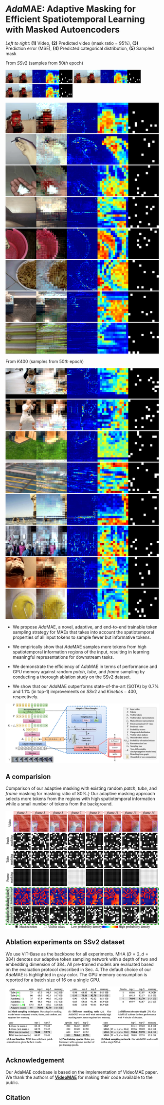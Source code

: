 # *Ada*MAE: Adaptive Masking for Efficient Spatiotemporal Learning with Masked Autoencoders

*Left to right*: **(1)** Video, **(2)** Predicted video (mask ratio = 95%), **(3)** Prediction error (MSE), **(4)** Predicted categorical distribution, **(5)** Sampled mask

From $SSv2$ (samples from $50th$ epoch)

<p float="left">
  <img src="figs/ssv2-mask-vis-1.gif" width="220" />
  <img src="figs/ssv2-mask-vis-1.gif" width="220" /> 
  <img src="figs/ssv2-mask-vis-1.gif" width="220" />
</p>

![mask-vis-ssv2-1](figs/ssv2-mask-vis-1.gif) 
![mask-vis-ssv2-2](figs/ssv2-mask-vis-6.gif)
![mask-vis-ssv2-3](figs/ssv2-mask-vis-7.gif)
![mask-vis-ssv2-3](figs/ssv2-mask-vis-8.gif)
![mask-vis-ssv2-3](figs/ssv2-mask-vis-9.gif)
![mask-vis-ssv2-3](figs/ssv2-mask-vis-10.gif)
![mask-vis-ssv2-3](figs/ssv2-mask-vis-12.gif)
![mask-vis-ssv2-3](figs/ssv2-mask-vis-13.gif)

From $K400$ (samples from $50th$ epoch)

![mask-vis-k400-1](figs/k400-mask-vis-1.gif)
![mask-vis-k400-2](figs/k400-mask-vis-2.gif)
![mask-vis-k400-3](figs/k400-mask-vis-3.gif)
![mask-vis-k400-3](figs/k400-mask-vis-4.gif)
![mask-vis-k400-4](figs/k400-mask-vis-5.gif)
![mask-vis-k400-5](figs/k400-mask-vis-6.gif)
![mask-vis-k400-6](figs/k400-mask-vis-7.gif)
![mask-vis-k400-7](figs/k400-mask-vis-8.gif)


- We propose *Ada*MAE, a novel, adaptive, and end-to-end trainable token sampling strategy for MAEs that takes into account the spatiotemporal properties of all input tokens to sample fewer but informative tokens.

- We empirically show that *Ada*MAE samples more tokens from high spatiotemporal information regions of the input, resulting in learning meaningful representations for downstream tasks.

- We demonstrate the efficiency of *Ada*MAE in terms of performance and GPU memory against random *patch*, *tube*, and *frame* sampling by conducting a thorough ablation study on the SSv2 dataset.

- We show that our *Ada*MAE outperforms state-of-the-art (SOTA) by $0.7\%$ and $1.1\%$ (in top-1) improvements on $SSv2$ and $Kinetics-400$, respectively.

![mask-vis-1](figs/adamae-intro-fig.jpeg)


## A comparision

Comparison of our adaptive masking with existing random *patch*, *tube*, and *frame* masking for masking ratio of 80\%.} Our adaptive masking approach selects more tokens from the regions with high spatiotemporal information while a small number of tokens from the background.

![mask-type-comp](figs/adamae-mask-types.jpeg)

## Ablation experiments on SSv2 dataset

We use ViT-Base as the backbone for all experiments. MHA $(D=2, d=384)$ denotes our adaptive token sampling network with a depth of two and embedding dimension of $384$.  All pre-trained models are evaluated based on the evaluation protocol described in Sec. 4. The default choice of our *Ada*MAE is highlighted in gray color. The GPU memory consumption is reported for a batch size of 16 on a single GPU.

![ssv2-ablations](figs/adamae-ablations.png)


## Acknowledgement
Our AdaMAE codebase is based on the implementation of VideoMAE paper. We thank the authors of [**VideoMAE**](https://github.com/MCG-NJU/VideoMAE.git) for making their code available to the public.


## Citation
```
```
